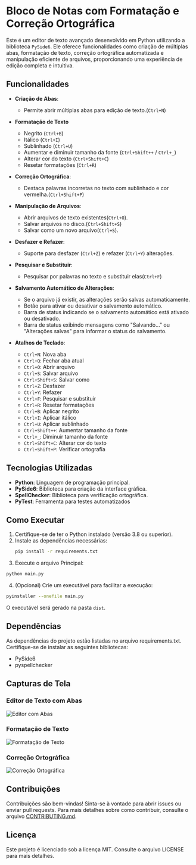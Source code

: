 # Bloco de Notas com Formatação e Correção Ortográfica

Este é um editor de texto avançado desenvolvido em Python utilizando a biblioteca `PySide6`. Ele oferece funcionalidades como criação de múltiplas abas, formatação de texto, correção ortográfica automatizada e manipulação eficiente de arquivos, proporcionando uma experiência de edição completa e intuitiva.

## Funcionalidades

- **Criação de Abas**: 
  - Permite abrir múltiplas abas para edição de texto.(`Ctrl+N`)
- **Formatação de Texto**
  - Negrito (`Ctrl+B`)
  - Itálico (`Ctrl+I`)
  - Sublinhado (`Ctrl+U`)
  - Aumentar e diminuir tamanho da fonte (`Ctrl+Shift++` / `Ctrl+_`)
  - Alterar cor do texto (`Ctrl+Shift+C`)
  - Resetar formatações (`Ctrl+R`)
- **Correção Ortográfica**:
  - Destaca palavras incorretas no texto com sublinhado e cor vermelha.(`Ctrl+Shift+P`)
- **Manipulação de Arquivos**:
  - Abrir arquivos de texto existentes(`Ctrl+O`).
  - Salvar arquivos no disco.(`Ctrl+Shift+S`)
  - Salvar como um novo arquivo(`Ctrl+S`).
- **Desfazer e Refazer**:
  - Suporte para desfazer (`Ctrl+Z`) e refazer (`Ctrl+Y`) alterações.
- **Pesquisar e Substituir**:
  - Pesquisar por palavras no texto e substituir elas(`Ctrl+F`)
- **Salvamento Automático de Alterações**:
  - Se o arquivo já existir, as alterações serão salvas automaticamente.
  - Botão para ativar ou desativar o salvamento automático.
  - Barra de status indicando se o salvamento automático está ativado ou desativado.
  - Barra de status exibindo mensagens como "Salvando..." ou "Alterações salvas" para informar o status do salvamento.

- **Atalhos de Teclado**:
  - `Ctrl+N`: Nova aba
  - `Ctrl+Q`: Fechar aba atual
  - `Ctrl+O`: Abrir arquivo
  - `Ctrl+S`: Salvar arquivo
  - `Ctrl+Shift+S`: Salvar como
  - `Ctrl+Z`: Desfazer
  - `Ctrl+Y`: Refazer
  - `Ctrl+F`: Pesquisar e substituir
  - `Ctrl+R`: Resetar formatações
  - `Ctrl+B`: Aplicar negrito
  - `Ctrl+I`: Aplicar itálico
  - `Ctrl+U`: Aplicar sublinhado
  - `Ctrl+Shift++`: Aumentar tamanho da fonte
  - `Ctrl+_`: Diminuir tamanho da fonte
  - `Ctrl+Shift+C`: Alterar cor do texto
  - `Ctrl+Shift+P`: Verificar ortografia

## Tecnologias Utilizadas

- **Python**: Linguagem de programação principal.
- **PySide6**: Biblioteca para criação da interface gráfica.
- **SpellChecker**: Biblioteca para verificação ortográfica.
- **PyTest**: Ferramenta para testes automatizados


## Como Executar

1. Certifique-se de ter o Python instalado (versão 3.8 ou superior).
2. Instale as dependências necessárias:
   ```bash
   pip install -r requirements.txt
   ```
3. Execute o arquivo Principal:
  ```bash
  python main.py
  ```

4. (Opcional) Crie um executável para facilitar a execução:
  ```bash
  pyinstaller --onefile main.py
  ```
  O executável será gerado na pasta `dist`.


## Dependências

As dependências do projeto estão listadas no arquivo requirements.txt. Certifique-se de instalar as seguintes bibliotecas:

- PySide6
- pyspellchecker

## Capturas de Tela

### Editor de Texto com Abas
![Editor com Abas](ainda_vou_colocar)

### Formatação de Texto
![Formatação de Texto](ainda_vou_colocar)

### Correção Ortográfica
![Correção Ortográfica](ainda_vou_colocar)

## Contribuições
Contribuições são bem-vindas! Sinta-se à vontade para abrir issues ou enviar pull requests. Para mais detalhes sobre como contribuir, consulte o arquivo [CONTRIBUTING.md](CONTRIBUTING.md).

## Licença
Este projeto é licenciado sob a licença MIT. Consulte o arquivo LICENSE para mais detalhes.